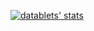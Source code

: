 [![datablets' stats](https://github-readme-stats.vercel.app/api/wakatime?username=datablets&theme=gruvbox&card_width=600)](https://github.com/anuraghazra/github-readme-stats)

